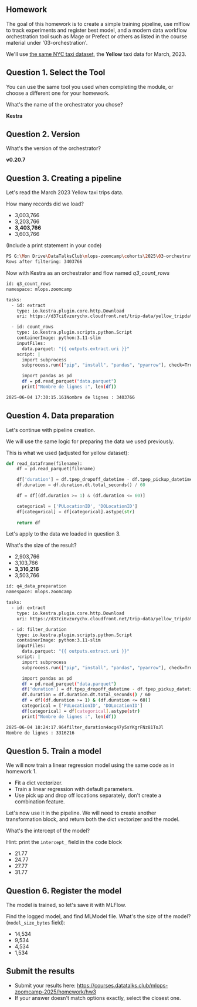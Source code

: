 ## Homework

The goal of this homework is to create a simple training pipeline, use mlflow to track experiments and register best model, and a modern data workflow orchestration tool such as Mage or Prefect or others as listed in the course material under '03-orchestration'.

We'll use [the same NYC taxi dataset](https://www1.nyc.gov/site/tlc/about/tlc-trip-record-data.page), the **Yellow** taxi data for March, 2023. 

## Question 1. Select the Tool

You can use the same tool you used when completing the module,
or choose a different one for your homework.

What's the name of the orchestrator you chose?

**Kestra**


## Question 2. Version

What's the version of the orchestrator?

**v0.20.7**


## Question 3. Creating a pipeline

Let's read the March 2023 Yellow taxi trips data.

How many records did we load? 

- 3,003,766
- 3,203,766
- **3,403,766**
- 3,603,766

(Include a print statement in your code)

```bash
PS G:\Mon Drive\DataTalksClub\mlops-zoomcamp\cohorts\2025\03-orchestration> python preprocess.py
Rows after filtering: 3403766
```

Now with Kestra as an orchestrator and flow named *q3_count_rows*
```bash
id: q3_count_rows
namespace: mlops.zoomcamp

tasks:
  - id: extract
    type: io.kestra.plugin.core.http.Download
    uri: https://d37ci6vzurychx.cloudfront.net/trip-data/yellow_tripdata_2023-03.parquet

  - id: count_rows
    type: io.kestra.plugin.scripts.python.Script
    containerImage: python:3.11-slim
    inputFiles:
      data.parquet: "{{ outputs.extract.uri }}"
    script: |
      import subprocess
      subprocess.run(["pip", "install", "pandas", "pyarrow"], check=True)

      import pandas as pd
      df = pd.read_parquet("data.parquet")
      print("Nombre de lignes :", len(df))
```
```bash
2025-06-04 17:30:15.161Nombre de lignes : 3403766
```


## Question 4. Data preparation

Let's continue with pipeline creation.

We will use the same logic for preparing the data we used previously. 

This is what we used (adjusted for yellow dataset):

```python
def read_dataframe(filename):
    df = pd.read_parquet(filename)

    df['duration'] = df.tpep_dropoff_datetime - df.tpep_pickup_datetime
    df.duration = df.duration.dt.total_seconds() / 60

    df = df[(df.duration >= 1) & (df.duration <= 60)]

    categorical = ['PULocationID', 'DOLocationID']
    df[categorical] = df[categorical].astype(str)
    
    return df
```

Let's apply to the data we loaded in question 3. 

What's the size of the result? 

- 2,903,766
- 3,103,766
- **3,316,216**
- 3,503,766

```bash
id: q4_data_preparation
namespace: mlops.zoomcamp

tasks:
  - id: extract
    type: io.kestra.plugin.core.http.Download
    uri: https://d37ci6vzurychx.cloudfront.net/trip-data/yellow_tripdata_2023-03.parquet

  - id: filter_duration
    type: io.kestra.plugin.scripts.python.Script
    containerImage: python:3.11-slim
    inputFiles:
      data.parquet: "{{ outputs.extract.uri }}"
    script: |
      import subprocess
      subprocess.run(["pip", "install", "pandas", "pyarrow"], check=True)

      import pandas as pd
      df = pd.read_parquet("data.parquet")
      df['duration'] = df.tpep_dropoff_datetime - df.tpep_pickup_datetime
      df.duration = df.duration.dt.total_seconds() / 60
      df = df[(df.duration >= 1) & (df.duration <= 60)]
      categorical = ['PULocationID', 'DOLocationID']
      df[categorical] = df[categorical].astype(str)
      print("Nombre de lignes :", len(df))
```
```bash
2025-06-04 18:24:17.964filter_duration4ocg47y5sYKgrFNz81ToJl
Nombre de lignes : 3316216
```

## Question 5. Train a model

We will now train a linear regression model using the same code as in homework 1.

* Fit a dict vectorizer.
* Train a linear regression with default parameters.
* Use pick up and drop off locations separately, don't create a combination feature.

Let's now use it in the pipeline. We will need to create another transformation block, and return both the dict vectorizer and the model.

What's the intercept of the model? 

Hint: print the `intercept_` field in the code block

- 21.77
- 24.77
- 27.77
- 31.77

## Question 6. Register the model 

The model is trained, so let's save it with MLFlow.

Find the logged model, and find MLModel file. What's the size of the model? (`model_size_bytes` field):

* 14,534
* 9,534
* 4,534
* 1,534


## Submit the results

* Submit your results here: https://courses.datatalks.club/mlops-zoomcamp-2025/homework/hw3
* If your answer doesn't match options exactly, select the closest one.